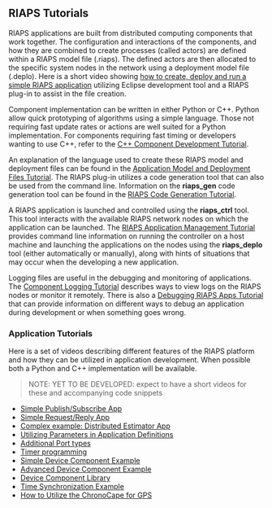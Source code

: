 ## RIAPS Tutorials

RIAPS applications are built from distributed computing components that work together.  The configuration and interactions of the components, and how they are combined to create processes (called actors) are defined within a RIAPS model file (.riaps).  The defined actors are then allocated to the specific system nodes in the network using a deployment model file (.deplo).  Here is a short video showing [how to create, deploy and run a simple RIAPS application](tutorials/app-examples/hello-world.md) utilizing Eclipse development tool and a RIAPS plug-in to assist in the file creation.

Component implementation can be written in either Python or C++.  Python allow quick prototyping of algorithms using a simple language.  Those not requiring fast update rates or actions are well suited for a Python implementation.  For components requiring fast timing or developers wanting to use C++, refer to the [C++ Component Development Tutorial](https://github.com/RIAPS/riaps-core/wiki).

An explanation of the language used to create these RIAPS model and deployment files can be found in the [Application Model and Deployment Files Tutorial](tutorials/models.md).  The RIAPS plug-in utilizes a code generation tool that can also be used from the command line.  Information on the **riaps_gen** code generation tool can be found in the [RIAPS Code Generation Tutorial](https://github.com/RIAPS/riaps-pycom/tree/master/src/riaps/gen/README.md).

A RIAPS application is launched and controlled using the **riaps_ctrl** tool.  This tool interacts with the available RIAPS network nodes on which the application can be launched.  The [RIAPS Application Management Tutorial](tutorials/launch.md) provides command line information on running the controller on a host machine and launching the applications on the nodes using the **riaps_deplo** tool (either automatically or manually), along with hints of situations that may occur when the developing a new application.

Logging files are useful in the debugging and monitoring of applications.  The [Component Logging Tutorial](tutorials/logging.md) describes ways to view logs on the RIAPS nodes or monitor it remotely. There is also a [Debugging RIAPS Apps Tutorial](tutorials/debug.md) that can provide information on different ways to debug an application during development or when something goes wrong.

### Application Tutorials

Here is a set of videos describing different features of the RIAPS platform and how they can be utilized in application development.  When possible both a Python and C++ implementation will be available.  

>NOTE:  YET TO BE DEVELOPED:  expect to have a short videos for these and accompanying code snippets

* [Simple Publish/Subscribe App](tutorials/app-examples/pub-sub.md)
* [Simple Request/Reply App](tutorials/app-examples/req-rep.md)
* [Complex example: Distributed Estimator App](tutorials/app-examples/complex-app.md)
* [Utilizing Parameters in Application Definitions](tutorials/app-examples/parameters-app.md)
* [Additional Port types](tutorials/app-examples/other-ports.md)
* [Timer programming](tutorials/app-examples/timer-app.md)
* [Simple Device Component Example](tutorials/app-examples/simple-device.md)
* [Advanced Device Component Example](tutorials/app-examples/multithread-device.md)
* [Device Component Library](tutorials/app-examples/device-library.md)
* [Time Synchronization Example](tutorials/app-examples/time-sync.md)
* [How to Utilize the ChronoCape for GPS](tutorials/app-examples/chronocape.md)
